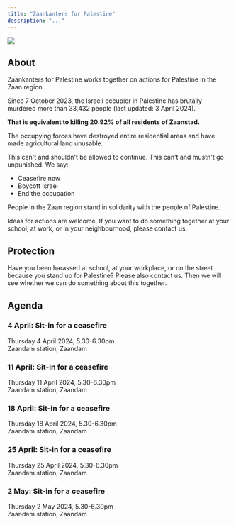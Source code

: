 ```yaml
---
title: "Zaankanters for Palestine"
description: "..."
---
```


![](/img/zaankanters-voor-palestina.jpg)

## About

Zaankanters for Palestine works together on actions for Palestine in the Zaan region.

Since 7 October 2023, the Israeli occupier in Palestine has brutally murdered more than 33,432 people (last updated: 3 April 2024).

**That is equivalent to killing 20.92% of all residents of Zaanstad.**

<!-- 159,806 inhabitants of Zaanstad on 31 January 2023 -->

The occupying forces have destroyed entire residential areas and have made agricultural land unusable.

This can't and shouldn't be allowed to continue. This can't and mustn't go unpunished. We say:

- Ceasefire now
- Boycott Israel
- End the occupation

People in the Zaan region stand in solidarity with the people of Palestine.

Ideas for actions are welcome. If you want to do something together at your school, at work, or in your neighbourhood, please contact us.

## Protection

Have you been harassed at school, at your workplace, or on the street because you stand up for Palestine? Please also contact us. Then we will see whether we can do something about this together.

## Agenda

<!-- ### 25 Jan: Sit-in for a ceasefire
Thursday 25 January 2024, 6pm  
Zaandam station, Zaandam

### 1 Feb: Sit-in for a ceasefire
Thursday 1 February 2024, 6pm  
Zaandam station, Zaandam

### 8 Feb: Sit-in for a ceasefire
Thursday 8 February 2024, 6pm  
Zaandam station, Zaandam 

### 15 Feb: Sit-in for a ceasefire
Thursday 15 February 2024, 6pm  
Zaandam station, Zaandam

### 22 Feb: Sit-in for a ceasefire
Thursday 22 February 2024, 6pm  
Zaandam station, Zaandam

### 26 feb: Remembering the February strike

![Flyer for the 2024 commemoration of the February strike, with the text (in Dutch): "Remember the February strike. Resistance! Against genocide. Then in the Netherlands, now in Palestine. February 26, 9.30 am, Wilhelminabrug Zaandam"](/img/februaristaking.jpg)

Monday 26 February 2024, 9.30am   
Wilhelminabrug, Zaandam 

In 1941, tens of thousands of workers in Zaandam went on strike. They resisted the persecution of Jewish fellow citizens. These were persecuted and murdered by the occupying forces.

Israel is currently perpetrating genocide. Palestinian citizens are persecuted and murdered by the 
Israeli occupier.

The February strikers revolted. That was the right thing to do.

Now it's our turn to do the right thing. Demand the liberation of Palestine!

Let's together commemorate the February strike. Bring a flower.

### 29 Feb: Sit-in for a ceasefire
Thursday 29 February 2024, 6pm  
Zaandam station, Zaandam

### 7 Mar: Sit-in for a ceasefire
Thursday 7 March 2024, 6pm  
Zaandam station, Zaandam 

### 14 March: Sit-in for a ceasefire
Thursday 14 March 2024, 5-6pm  
Zaandam station, Zaandam

### 21 March: Sit-in for a ceasefire
Thursday 21 March 2024, 5-6pm  
Zaandam station, Zaandam

### 28 March: Sit-in for a ceasefire
Thursday 28 March 2024, 5-6pm  
Zaandam station, Zaandam -->

### 4 April: Sit-in for a ceasefire
Thursday 4 April 2024, 5.30-6.30pm  
Zaandam station, Zaandam

### 11 April: Sit-in for a ceasefire
Thursday 11 April 2024, 5.30-6.30pm  
Zaandam station, Zaandam

### 18 April: Sit-in for a ceasefire
Thursday 18 April 2024, 5.30-6.30pm  
Zaandam station, Zaandam

### 25 April: Sit-in for a ceasefire
Thursday 25 April 2024, 5.30-6.30pm  
Zaandam station, Zaandam

### 2 May: Sit-in for a ceasefire
Thursday 2 May 2024, 5.30-6.30pm  
Zaandam station, Zaandam
